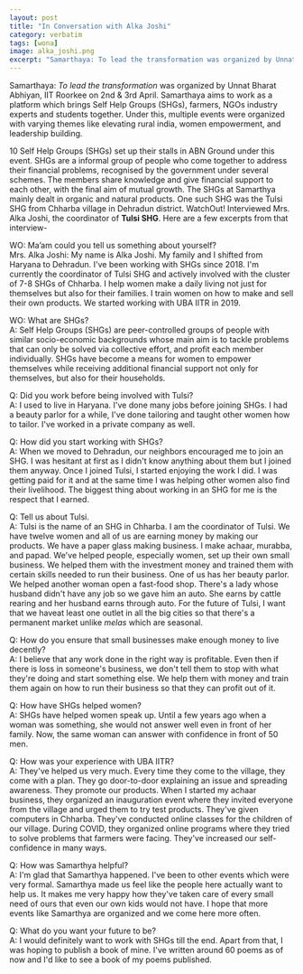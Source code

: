 ```yaml
---
layout: post
title: "In Conversation with Alka Joshi"
category: verbatim
tags: [wona]
image: alka_joshi.png
excerpt: "Samarthaya: To lead the transformation was organized by Unnat Bharat Abhiyan, IIT Roorkee on 2nd & 3rd April."
---
```


Samarthaya: *To lead the transformation* was organized by Unnat Bharat Abhiyan, IIT Roorkee on 2nd & 3rd April. Samarthaya aims to work as a platform which brings Self Help Groups (SHGs), farmers, NGOs  industry experts and students together. Under this, multiple events were organized with varying themes like elevating rural india, women empowerment, and leadership building.

 10 Self Help Groups (SHGs) set up their stalls in ABN Ground under this event. SHGs are a informal group of people who come together to address their financial problems, recognised by the government under several schemes. The members share knowledge and give financial support to each other, with the final aim of mutual growth. The SHGs at Samarthya mainly dealt in organic and natural products. One such SHG was the Tulsi SHG from Chharba village in Dehradun district. WatchOut! Interviewed Mrs. Alka Joshi, the coordinator of **Tulsi SHG**. Here are a few excerpts from that interview-


WO: Ma’am could you tell us something about yourself?<br>
Mrs. Alka Joshi: My name is Alka Joshi. My family and I shifted from Haryana to Dehradun. I've been working with SHGs since 2018. I'm currently the coordinator of Tulsi SHG and actively involved with the cluster of 7-8 SHGs of Chharba. I help women make a daily living not just for themselves but also for their families. I train women on how to make and sell their own products. We started working with UBA IITR in 2019.

WO: What are SHGs? <br>
A: Self Help Groups (SHGs) are peer-controlled groups of people with similar socio-economic backgrounds whose main aim is to tackle problems that can only be solved via collective effort, and profit each member individually. SHGs have become a means for women to empower themselves while receiving additional financial support not only for themselves, but also for their households. 

Q: Did you work before being involved with Tulsi?<br>
A: I used to live in Haryana. I've done many jobs before joining SHGs. I had a beauty parlor for a while, I've done tailoring and taught other women how to tailor. I've worked in a private company as well.

Q: How did you start working with SHGs?<br>
A: When we moved to Dehradun, our neighbors encouraged me to join an SHG. I was hesitant at first as I didn't know anything about them but I joined them anyway. Once I joined Tulsi, I started enjoying the work I did. I was getting paid for it and at the same time I was helping other women also find their livelihood. The biggest thing about working in an SHG for me is the respect that I earned. 

Q: Tell us about Tulsi.<br>
A: Tulsi is the name of an SHG in Chharba. I am the coordinator of Tulsi. We have twelve women and all of us are earning money by making our products. We have a paper glass making business. I make achaar, murabba, and papad. We've helped people, especially women, set up their own small business. We helped them with the investment money and trained them with certain skills needed to run their business. One of us has her beauty parlor. We helped another woman open a fast-food shop. There's a lady whose husband didn't have any job so we gave him an auto. She earns by cattle rearing and her husband earns through auto. For the future of Tulsi, I want that we haveat least one outlet in all the big cities so that there's a permanent market unlike *melas* which are seasonal.

Q: How do you ensure that small businesses make enough money to live decently?<br>
A: I believe that any work done in the right way is profitable. Even then if there is loss in someone's business, we don't tell them to stop with what they're doing and start something else. We help them with money and train them again on how to run their business so that they can profit out of it.

Q: How have SHGs helped women?<br>
A: SHGs have helped women speak up. Until a few years ago when a woman was something, she would not answer well even in front of her family. Now, the same woman can answer with confidence in front of 50 men.

Q: How was your experience with UBA IITR?<br>
A: They've helped us very much. Every time they come to the village, they come with a plan. They go door-to-door explaining an issue and spreading awareness. They promote our products. When I started my achaar business, they organized an inauguration event where they invited everyone from the village and urged them to try test products. They've given computers in Chharba. They've conducted online classes for the children of our village. During COVID, they organized online programs where they tried to solve problems that farmers were facing. They've increased our self-confidence in many ways.

Q: How was Samarthya helpful?<br>
A: I'm glad that Samarthya happened. I've been to other events which were very formal. Samarthya made us feel like the people here actually want to help us. It makes me very happy how they've taken care of every small need of ours that even our own kids would not have. I hope that more events like Samarthya are organized and we come here more often.

Q: What do you want your future to be?<br>
A: I would definitely want to work with SHGs till the end. Apart from that, I was hoping to publish a book of mine. I've written around 60 poems as of now and I'd like to see a book of my poems published.
